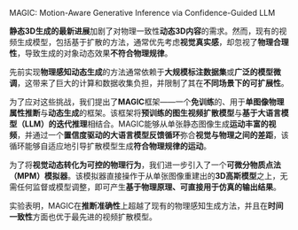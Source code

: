 MAGIC: Motion-Aware Generative Inference via Confidence-Guided LLM


**静态3D生成的最新进展**加剧了对物理一致性**动态3D内容**的需求。然而，现有的视频生成模型，包括基于扩散的方法，通常优先考虑**视觉真实感**，却忽视了**物理合理性**，导致生成的对象动态效果**不符合物理规律**。  

先前实现**物理感知动态生成**的方法通常依赖于**大规模标注数据集**或**广泛的模型微调**，这带来了巨大的计算和数据收集负担，并限制了其在**不同场景下的可扩展性**。   

为了应对这些挑战，我们提出了**MAGIC**框架——一个**免训练**的、用于**单图像物理属性推断**与**动态生成**的框架。该框架将**预训练的图生视频扩散模型**与**基于大语言模型（LLM）的迭代推理**相结合。MAGIC能够从单张静态图像生成**运动丰富的视频**，并通过一个**置信度驱动的大语言模型反馈循环**弥合**视觉与物理之间的差距**，该循环能够自适应地引导扩散模型生成**符合物理规律的运动**。  

为了将**视觉动态转化为可控的物理行为**，我们进一步引入了一个**可微分物质点法（MPM）模拟器**。该模拟器直接操作于从单张图像重建出的**3D高斯模型**之上，无需任何监督或模型调整，即可产生**基于物理原理、可直接用于仿真的输出结果**。   

实验表明，MAGIC在**推断准确性**上超越了现有的物理感知生成方法，并且在**时间一致性**方面也优于最先进的视频扩散模型。   